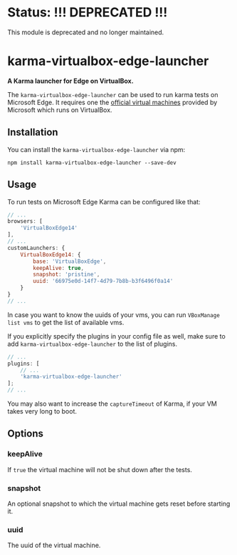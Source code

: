 # Status: **!!! DEPRECATED !!!**

This module is deprecated and no longer maintained.

# karma-virtualbox-edge-launcher

**A Karma launcher for Edge on VirtualBox.**

The `karma-virtualbox-edge-launcher` can be used to run karma tests on Microsoft Edge. It requires
one the [official virtual machines](https://developer.microsoft.com/en-us/microsoft-edge/tools/vms/)
provided by Microsoft which runs on VirtualBox.

## Installation

You can install the `karma-virtualbox-edge-launcher` via npm:

```shell
npm install karma-virtualbox-edge-launcher --save-dev
```

## Usage

To run tests on Microsoft Edge Karma can be configured like that:

```js
// ...
browsers: [
    'VirtualBoxEdge14'
],
// ...
customLaunchers: {
    VirtualBoxEdge14: {
        base: 'VirtualBoxEdge',
        keepAlive: true,
        snapshot: 'pristine',
        uuid: '66975e0d-14f7-4d79-7b8b-b3f6496f0a14'
    }
}
// ...
```

In case you want to know the uuids of your vms, you can run `VBoxManage list vms` to get the list of
available vms.

If you explicitly specify the plugins in your config file as well, make sure to add
`karma-virtualbox-edge-launcher` to the list of plugins.

```js
// ...
plugins: [
    // ...
    'karma-virtualbox-edge-launcher'
];
// ...
```

You may also want to increase the `captureTimeout` of Karma, if your VM takes very long to boot.

## Options

### keepAlive

If `true` the virtual machine will not be shut down after the tests.

### snapshot

An optional snapshot to which the virtual machine gets reset before starting it.

### uuid

The uuid of the virtual machine.
